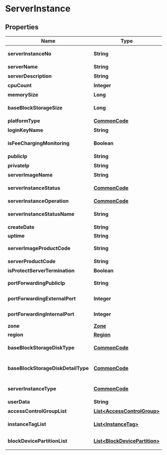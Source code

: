 
# ServerInstance

## Properties
Name | Type | Description | Notes
------------ | ------------- | ------------- | -------------
**serverInstanceNo** | **String** | 서버인스턴스번호 |  [optional]
**serverName** | **String** | 서버명 |  [optional]
**serverDescription** | **String** | 서버설명 |  [optional]
**cpuCount** | **Integer** | CPU수 |  [optional]
**memorySize** | **Long** | 메모리사이즈 |  [optional]
**baseBlockStorageSize** | **Long** | 기본블럭스토리지사이즈 |  [optional]
**platformType** | [**CommonCode**](CommonCode.md) | 플랫폼구분 |  [optional]
**loginKeyName** | **String** | 로그인키명 |  [optional]
**isFeeChargingMonitoring** | **Boolean** | 유료모니터링여부 |  [optional]
**publicIp** | **String** | 공인IP |  [optional]
**privateIp** | **String** | 사설IP |  [optional]
**serverImageName** | **String** | 서버이미지명 |  [optional]
**serverInstanceStatus** | [**CommonCode**](CommonCode.md) | 서버인스턴스상태 |  [optional]
**serverInstanceOperation** | [**CommonCode**](CommonCode.md) | 서버인스턴스OP |  [optional]
**serverInstanceStatusName** | **String** | 서버인스턴스상태명 |  [optional]
**createDate** | **String** | 생성일자 |  [optional]
**uptime** | **String** | UPTIME |  [optional]
**serverImageProductCode** | **String** | 서버이미지상품코드 |  [optional]
**serverProductCode** | **String** | 서버상품코드 |  [optional]
**isProtectServerTermination** | **Boolean** | 반납보호여부 |  [optional]
**portForwardingPublicIp** | **String** | portForwarding 공인 Ip |  [optional]
**portForwardingExternalPort** | **Integer** | portForwarding 외부 포트 |  [optional]
**portForwardingInternalPort** | **Integer** | portForwarding 내부 포트 |  [optional]
**zone** | [**Zone**](Zone.md) | Zone |  [optional]
**region** | [**Region**](Region.md) | 리전 |  [optional]
**baseBlockStorageDiskType** | [**CommonCode**](CommonCode.md) | 기본블록스토리지디스크유형 |  [optional]
**baseBlockStorageDiskDetailType** | [**CommonCode**](CommonCode.md) | 기본블록스토리지디스크상세유형 |  [optional]
**serverInstanceType** | [**CommonCode**](CommonCode.md) | 서버인스턴스구분 |  [optional]
**userData** | **String** | 사용자데이타 |  [optional]
**accessControlGroupList** | [**List&lt;AccessControlGroup&gt;**](AccessControlGroup.md) | ACG리스트 |  [optional]
**instanceTagList** | [**List&lt;InstanceTag&gt;**](InstanceTag.md) | 인스턴스태그리스트 |  [optional]
**blockDevicePartitionList** | [**List&lt;BlockDevicePartition&gt;**](BlockDevicePartition.md) | 블록디바이스파티션리스트 |  [optional]



